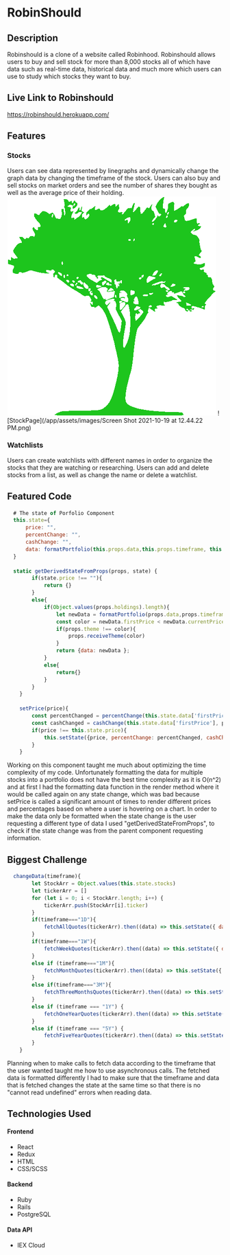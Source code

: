 # RobinShould
## Description
Robinshould is a clone of a website called Robinhood. Robinshould allows users to buy and sell stock for more than 8,000 stocks all of which have data such as  real-time data, historical data and much more which users can use to study which stocks they want to buy.
## Live Link to Robinshould 
https://robinshould.herokuapp.com/

## Features
### Stocks
Users can see data represented by linegraphs and dynamically change the graph data by changing the timeframe of the stock. Users can also buy and sell stocks on market orders and see the number of shares they bought as well as the average price of their holding. 
<br/>
<img src ="/app/assets/images/greenTree.png"/>
![StockPage](/app/assets/images/Screen Shot 2021-10-19 at 12.44.22 PM.png)
### Watchlists
Users can create watchlists with different names in order to organize the stocks that they are watching or researching. Users can add and delete stocks from a list, as well as change the name or delete a watchlist. 

## Featured Code
```javascript
  # The state of Porfolio Component
  this.state={
      price: "",
      percentChange: "",
      cashChange: "",
      data: formatPortfolio(this.props.data,this.props.timeframe, this.props.holdings,this.props.user.total_capital)
  }
  
  static getDerivedStateFromProps(props, state) {
        if(state.price !== ""){
            return {}
        }
        else{
            if(Object.values(props.holdings).length){
                let newData = formatPortfolio(props.data,props.timeframe, props.holdings,props.user.total_capital)
                const color = newData.firstPrice < newData.currentPrice ? "green" : "red";
                if(props.theme !== color){
                    props.receiveTheme(color)
                }
                return {data: newData };
            }
            else{
                return{}
            }
        }
    }
    
    setPrice(price){
        const percentChanged = percentChange(this.state.data['firstPrice'], price)    
        const cashChanged = cashChange(this.state.data['firstPrice'], price)    
        if(price !== this.state.price){
            this.setState({price, percentChange: percentChanged, cashChange: cashChanged})
        }
    }
```
Working on this component taught me much about optimizing the time complexity of my code. Unfortunately formatting the data for multiple stocks into a portfolio does not have the best time complexity as it is O(n^2) and at first I had the formatting data function in the render method where it would be called again on any state change, which was bad because setPrice is called a significant amount of times to render different prices and percentages based on where a user is hovering on a chart. In order to make the data only be formatted when the state change is the user requesting a different type of data I used "getDerivedStateFromProps", to check if the state change was from the parent component requesting information.

## Biggest Challenge
```javascript
  changeData(timeframe){
        let StockArr = Object.values(this.state.stocks)
        let tickerArr = []
        for (let i = 0; i < StockArr.length; i++) {
            tickerArr.push(StockArr[i].ticker)
        }
        if(timeframe==="1D"){
            fetchAllQuotes(tickerArr).then((data) => this.setState({ data: data,timeframe:timeframe }))
        }
        if(timeframe==="1W"){
            fetchWeekQuotes(tickerArr).then((data) => this.setState({ data: data,timeframe:timeframe }))
        }
        else if (timeframe==="1M"){
            fetchMonthQuotes(tickerArr).then((data) => this.setState({ data: data,timeframe:timeframe }))
        }
        else if(timeframe==="3M"){
            fetchThreeMonthsQuotes(tickerArr).then((data) => this.setState({ data: data,timeframe:timeframe}))
        }
        else if (timeframe === "1Y") {
            fetchOneYearQuotes(tickerArr).then((data) => this.setState({ data: data ,timeframe:timeframe}))
        }
        else if (timeframe === "5Y") {
            fetchFiveYearQuotes(tickerArr).then((data) => this.setState({ data: data,timeframe:timeframe }))
        }
    }
```
Planning when to make calls to fetch data according to the timeframe that the user wanted taught me how to use asynchronous calls. The fetched data is formatted differently I had to make sure that the timeframe and data that is fetched changes the state at the same time so that there is no "cannot read undefined" errors when reading data.

## Technologies Used
#### Frontend
* React
* Redux
* HTML
* CSS/SCSS
#### Backend
* Ruby
* Rails
* PostgreSQL
#### Data API
* IEX Cloud


